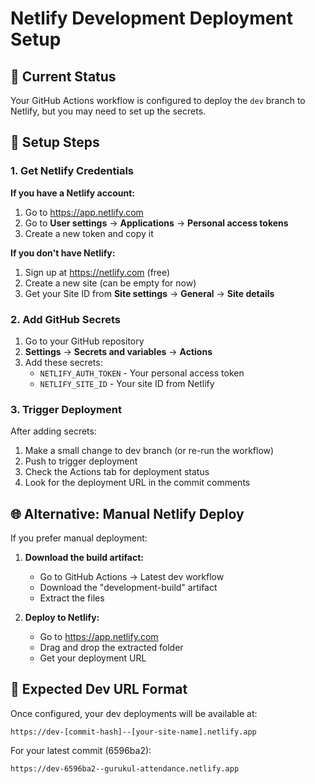 # Netlify Development Deployment Setup

## 🎯 Current Status

Your GitHub Actions workflow is configured to deploy the `dev` branch to Netlify, but you may need to set up the secrets.

## 🔧 Setup Steps

### 1. Get Netlify Credentials

**If you have a Netlify account:**
1. Go to https://app.netlify.com
2. Go to **User settings** → **Applications** → **Personal access tokens**
3. Create a new token and copy it

**If you don't have Netlify:**
1. Sign up at https://netlify.com (free)
2. Create a new site (can be empty for now)
3. Get your Site ID from **Site settings** → **General** → **Site details**

### 2. Add GitHub Secrets

1. Go to your GitHub repository
2. **Settings** → **Secrets and variables** → **Actions**
3. Add these secrets:
   - `NETLIFY_AUTH_TOKEN` - Your personal access token
   - `NETLIFY_SITE_ID` - Your site ID from Netlify

### 3. Trigger Deployment

After adding secrets:
1. Make a small change to dev branch (or re-run the workflow)
2. Push to trigger deployment
3. Check the Actions tab for deployment status
4. Look for the deployment URL in the commit comments

## 🌐 Alternative: Manual Netlify Deploy

If you prefer manual deployment:

1. **Download the build artifact:**
   - Go to GitHub Actions → Latest dev workflow
   - Download the "development-build" artifact
   - Extract the files

2. **Deploy to Netlify:**
   - Go to https://app.netlify.com
   - Drag and drop the extracted folder
   - Get your deployment URL

## 🎯 Expected Dev URL Format

Once configured, your dev deployments will be available at:
```
https://dev-[commit-hash]--[your-site-name].netlify.app
```

For your latest commit (6596ba2):
```
https://dev-6596ba2--gurukul-attendance.netlify.app
```